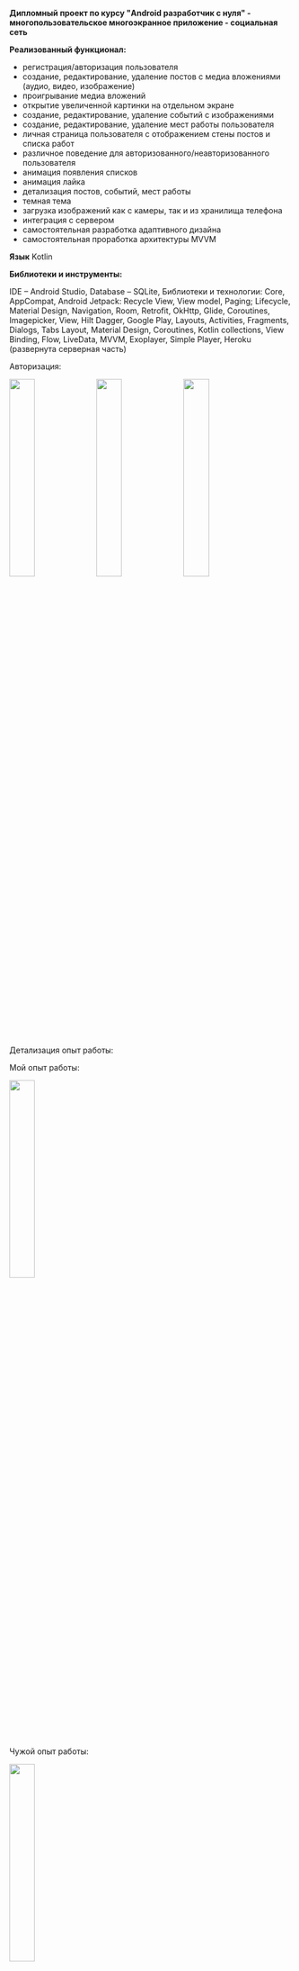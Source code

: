 **Дипломный проект по курсу "Android разработчик с нуля" - многопользовательское многоэкранное приложение - социальная сеть**  

**Реализованный функционал:**  

- регистрация/авторизация пользователя
- создание, редактирование, удаление постов с медиа вложениями (аудио, видео, изображение)
- проигрывание медиа вложений
- открытие увеличенной картинки на отдельном экране
- создание, редактирование, удаление событий с изображениями
- создание, редактирование, удаление мест работы пользователя
- личная страница пользователя с отображением стены постов и списка работ
- различное поведение для авторизованного/неавторизованного пользователя
- анимация появления списков
- анимация лайка
- детализация постов, событий, мест работы
- темная тема
- загрузка изображений как с камеры, так и из хранилища телефона 
- интеграция с сервером
- самостоятельная разработка адаптивного дизайна 
- самостоятельная проработка архитектуры MVVM 

**Язык** Kotlin 

**Библиотеки и инструменты:**  

IDE – Android Studio, Database – SQLite, Библиотеки и технологии: Core, AppCompat, Android Jetpack: Recycle View, View model, Paging; 
Lifecycle, Material Design, Navigation, Room, Retrofit, OkHttp, Glide, Coroutines, Imagepicker, View, Hilt Dagger, Google Play, Layouts, 
Activities, Fragments, Dialogs, Tabs Layout, Material Design, Coroutines, Kotlin collections, View Binding, Flow, LiveData, MVVM, Exoplayer, Simple Player, Heroku (развернута серверная часть)

Авторизация:  

<img src="https://user-images.githubusercontent.com/88279403/177933642-cbd6aeab-dc8c-4f5c-9294-69265e579658.png" width="30%" height="30%">
<img src="https://user-images.githubusercontent.com/88279403/177933645-6183eb10-fa9c-45d2-b0dc-90b14d4674e1.png" width="30%" height="30%">
<img src="https://user-images.githubusercontent.com/88279403/177933648-d65e2564-0f43-453a-bf48-738bdd7965ee.png" width="30%" height="30%">

Детализация опыт работы:

Мой опыт работы: 

<img src="https://user-images.githubusercontent.com/88279403/177933650-9aade167-19e9-40e5-b4f8-23f59d6abc63.png" width="30%" height="30%">

Чужой опыт работы: 

<img src="https://user-images.githubusercontent.com/88279403/177933653-79382bde-dfa6-4099-a333-019a69b3692f.png" width="30%" height="30%">

Список мой опыт работы: 

<img src="https://user-images.githubusercontent.com/88279403/177933663-d8a2764e-3485-4d50-9682-02a2a1cb6f5f.png" width="30%" height="30%">

Добавление места работы:

<img src="https://user-images.githubusercontent.com/88279403/177933655-71d5c8d5-f255-4b80-a680-017b7c32a447.png" width="30%" height="30%">

Детализация поста: 

<img src="https://user-images.githubusercontent.com/88279403/177933658-3c8ae1ea-8a05-4a31-8b2c-1c18d58ce725.png" width="30%" height="30%">

Детализация события: 

<img src="https://user-images.githubusercontent.com/88279403/177933661-72e61de0-10fc-4005-8a63-803e260865ee.png" width="30%" height="30%">

Мой профиль: 

<img src="https://user-images.githubusercontent.com/88279403/177933667-95989bb7-8105-4322-93fb-cc280f26439e.png" width="30%" height="30%">

Чужой профиль: 

<img src="https://user-images.githubusercontent.com/88279403/177933683-963df4a8-fa7e-4158-9e9e-55c4dd4e52ae.png" width="30%" height="30%">

Чужой опыт работы: 

<img src="https://user-images.githubusercontent.com/88279403/177933670-13ff9461-89e8-4205-8dbc-21e151d13b06.png" width="30%" height="30%">

Пользователи (список): 

<img src="https://user-images.githubusercontent.com/88279403/177933671-3fb845f9-d852-4c0b-8a98-2a2208eb5bc4.png" width="30%" height="30%">

Список постов с разными авторами (авторизация - Anna):

<img src="https://user-images.githubusercontent.com/88279403/177933676-ceb6f52c-dadb-4955-b12d-113a460f30b8.png" width="30%" height="30%">

Список постов: 

<img src="https://user-images.githubusercontent.com/88279403/177933678-219994c9-3088-4130-963a-476ba33d94e7.png" width="30%" height="30%">

Список событий: 

<img src="https://user-images.githubusercontent.com/88279403/177933702-f453fdfc-fb21-4124-af07-c66c55aac2f4.png" width="30%" height="30%">

Регистрация: 

<img src="https://user-images.githubusercontent.com/88279403/177933689-5173640c-5147-4af9-8502-749337902ac0.png" width="30%" height="30%">

Редактирование места работы: 

<img src="https://user-images.githubusercontent.com/88279403/177933690-5cbf2095-8192-40b9-a753-caf2831fe578.png" width="30%" height="30%">

Редактирование поста: 

<img src="https://user-images.githubusercontent.com/88279403/177933694-20853b9b-5875-4bc3-a587-3b281a891182.png" width="30%" height="30%">

Редактирование события: 

<img src="https://user-images.githubusercontent.com/88279403/177933700-602e6ce1-dace-478a-9894-6bdc8ed9f2bd.png" width="30%" height="30%">

Создание нового поста: 

<img src="https://user-images.githubusercontent.com/88279403/177933704-9236d09c-3c2c-471f-91fa-689c516a290e.png" width="30%" height="30%">

Создание нового события: 

<img src="https://user-images.githubusercontent.com/88279403/177933708-4dd59bf5-02f6-4ebd-a2ac-079f0e8088c6.png" width="30%" height="30%">
